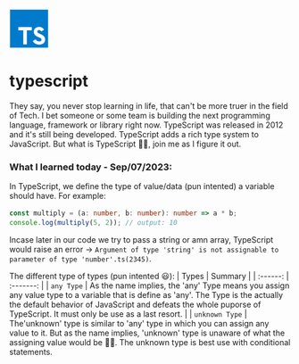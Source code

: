 <img src="images/typescript.webp" alt="Typescript logo" width="70" height="70">

# typescript

They say, you never stop learning in life, that can't be more truer in the field of Tech. I bet someone or some team is building the next programming language, framework or library right now. TypeScript was released in 2012 and it's still being developed. TypeScript adds a rich type system to JavaScript. But what is TypeScript 🤷🏾, join me as I figure it out.

### What I learned today - Sep/07/2023:

In TypeScript, we define the type of value/data (pun intented) a variable should have. For example:

```ts
const multiply = (a: number, b: number): number => a * b;
console.log(multiply(5, 2)); // output: 10
```

Incase later in our code we try to pass a string or amn array, TypeScript would raise an error -> `Argument of type 'string' is not assignable to parameter of type 'number'.ts(2345)`.

The different type of types (pun intented 😃):
| Types | Summary |
| :------: | :-------: |
| `any Type` | As the name implies, the 'any' Type means you assign any value type to a variable that is define as 'any'. The Type is the actually the default behavior of JavaScript and defeats the whole puporse of TypeScript. It must only be use as a last resort. |
| `unknown Type` | The'unknown' type is similar to 'any' type in which you can assign any value to it. But as the name implies, 'unknown' type is unaware of what the assigning value would be 🤷🏾. The unknown type is best use with conditional statements.
